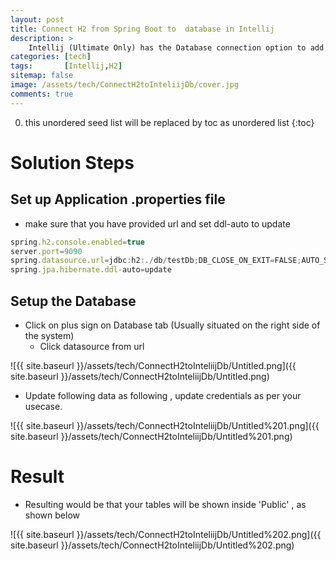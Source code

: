 ```yaml
---
layout: post
title: Connect H2 from Spring Boot to  database in Intellij
description: >
    Intellij (Ultimate Only) has the Database connection option to add database connection , however while connecting in-memory database like H2 (here part of Spring Boot) often we get problem . 
categories: [tech]
tags:       [Intellij,H2]
sitemap: false
image: /assets/tech/ConnectH2toInteliijDb/cover.jpg
comments: true
---
```

0. this unordered seed list will be replaced by toc as unordered list
{:toc}

# Solution Steps

## Set up Application .properties file

- make sure that you have provided url and set ddl-auto to update

```jsx
spring.h2.console.enabled=true
server.port=9090
spring.datasource.url=jdbc:h2:./db/testDb;DB_CLOSE_ON_EXIT=FALSE;AUTO_SERVER=TRUE
spring.jpa.hibernate.ddl-auto=update
```

## Setup the Database

- Click on plus sign on Database tab (Usually situated on the right  side of the system)
    - Click datasource from url

![{{ site.baseurl }}/assets/tech/ConnectH2toInteliijDb/Untitled.png]({{ site.baseurl }}/assets/tech/ConnectH2toInteliijDb/Untitled.png)

- Update following data as following , update credentials as per your  usecase.

![{{ site.baseurl }}/assets/tech/ConnectH2toInteliijDb/Untitled%201.png]({{ site.baseurl }}/assets/tech/ConnectH2toInteliijDb/Untitled%201.png)

# Result

- Resulting would be that your  tables will be shown inside  'Public' , as shown below

![{{ site.baseurl }}/assets/tech/ConnectH2toInteliijDb/Untitled%202.png]({{ site.baseurl }}/assets/tech/ConnectH2toInteliijDb/Untitled%202.png)
